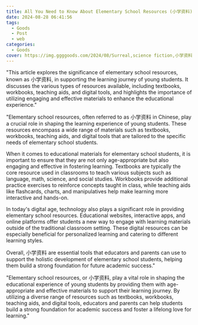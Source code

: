 ```yaml
---
title: All You Need to Know About Elementary School Resources (小学资料)
date: 2024-08-28 06:41:56
tags:
  - Goods
  - Post
  - web
categories:
  - Goods
cover: https://img.ggggoods.com/2024/08/Surreal,science fiction,小学资料,Primary school information,technology,tech,diagrams,renderings,colors_20240830_00001_.png
---
```


"This article explores the significance of elementary school resources, known as 小学资料, in supporting the learning journey of young students. It discusses the various types of resources available, including textbooks, workbooks, teaching aids, and digital tools, and highlights the importance of utilizing engaging and effective materials to enhance the educational experience."

"Elementary school resources, often referred to as 小学资料 in Chinese, play a crucial role in shaping the learning experience of young students. These resources encompass a wide range of materials such as textbooks, workbooks, teaching aids, and digital tools that are tailored to the specific needs of elementary school students.

When it comes to educational materials for elementary school students, it is important to ensure that they are not only age-appropriate but also engaging and effective in fostering learning. Textbooks are typically the core resource used in classrooms to teach various subjects such as language, math, science, and social studies. Workbooks provide additional practice exercises to reinforce concepts taught in class, while teaching aids like flashcards, charts, and manipulatives help make learning more interactive and hands-on.

In today's digital age, technology also plays a significant role in providing elementary school resources. Educational websites, interactive apps, and online platforms offer students a new way to engage with learning materials outside of the traditional classroom setting. These digital resources can be especially beneficial for personalized learning and catering to different learning styles.

Overall, 小学资料 are essential tools that educators and parents can use to support the holistic development of elementary school students, helping them build a strong foundation for future academic success."

"Elementary school resources, or 小学资料, play a vital role in shaping the educational experience of young students by providing them with age-appropriate and effective materials to support their learning journey. By utilizing a diverse range of resources such as textbooks, workbooks, teaching aids, and digital tools, educators and parents can help students build a strong foundation for academic success and foster a lifelong love for learning."
